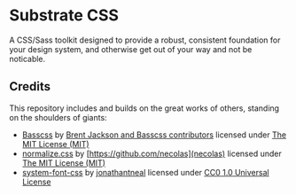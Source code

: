 # Substrate CSS

A CSS/Sass toolkit designed to provide a robust, consistent foundation for your design system, and otherwise get out of your way and not be noticable.


## Credits

This repository includes and builds on the great works of others, standing on the shoulders of giants:

* [Basscss](http://basscss.com/) by [Brent Jackson and Basscss contributors](https://github.com/basscss) licensed under [The MIT License (MIT)](https://github.com/basscss/basscss/blob/master/LICENSE.md)
* [normalize.css](https://necolas.github.io/normalize.css/) by [https://github.com/necolas](necolas) licensed under [The MIT License (MIT)](https://github.com/necolas/normalize.css/blob/master/LICENSE.md)
* [system-font-css](https://github.com/jonathantneal/system-font-css) by [jonathantneal](https://github.com/jonathantneal) licensed under [CC0 1.0 Universal License](https://github.com/jonathantneal/system-font-css/blob/gh-pages/LICENSE.md)
